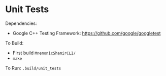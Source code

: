 Unit Tests
============================

Dependencies:
* Google C++ Testing Framework: https://github.com/google/googletest

To Build:
- First build `MnemonicShamirCLI/` 
- `make`

To Run:
`.build/unit_tests`
